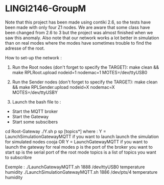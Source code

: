 # LINGI2146-GroupM

Note that this project has been made using contiki 2.6, so the tests have been made with only four Z1 nodes. 
We are aware that some class have been changed from 2.6 to 3 but the project was almost finished when we saw this anomaly.
Also note that our network works a lot better in simulation than on real modes where the modes have sometimes trouble to find the adresse of the root. 

How to set-up the network : 
1. Run the Root nodes (don't forget to specify the TARGET):
make clean && make RPLRoot.upload nodeid=1 nodemac=1 MOTES=/dev/ttyUSB0

2. Run the Sender nodes (don't forget to specify the TARGET):
make clean && make RPLSender.upload nodeid=X nodemac=X MOTES=/dev/ttyUSBY 

3. Launch the bash file to :
- Start the MQTT broker 
- Start the Gateway
- Start some subscibers

cd Root-Gateway
./Y.sh p sp [topics*]
where : 
Y = LaunchSimulationGatewayMQTT if you want to launch launch the simulation for simulated nodes cooja OR  Y = LaunchGatewayMQTT if you want to launch the gateway for real modes
p is the port of the broker you want to start
sp is the serial port of the root mode 
topics is a list of topics you want to subscribre

Exemple :
./LaunchGatewayMQTT.sh 1888 /dev/ttyUSB0 temperature humidity
./LaunchSimulationGatewayMQTT.sh 1886 /dev/pts/4 temperature humidity

